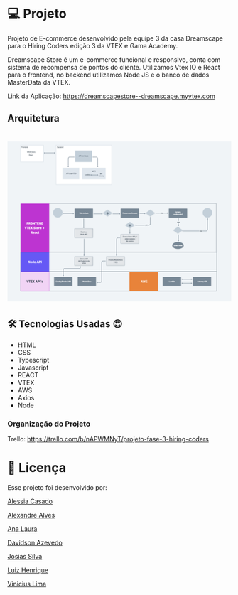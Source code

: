 
# 💻 Projeto

Projeto de E-commerce desenvolvido pela equipe 3 da casa Dreamscape para o Hiring Coders edição 3 da VTEX e Gama Academy.

Dreamscape Store é um e-commerce funcional e responsivo, conta com sistema de recompensa de pontos do cliente. Utilizamos Vtex IO e React para o frontend, no backend utilizamos Node JS e o banco de dados MasterData da VTEX.


Link da Aplicação: https://dreamscapestore--dreamscape.myvtex.com  


## Arquitetura

<h1 align="center">
    <img alt="Arquitetura do Projeto" title="Projeto" src="https://github.com/alaurai/hiring-coders-projeto-fase3-dreamscape3/blob/main/assets/arquitetura.png" />
</h1>

## 🛠 Tecnologias Usadas :heart_eyes:

- HTML
- CSS
- Typescript
- Javascript
- REACT
- VTEX
- AWS
- Axios
- Node


### Organização do Projeto

Trello: https://trello.com/b/nAPWMNyT/projeto-fase-3-hiring-coders

# 📝 Licença

Esse projeto foi desenvolvido por:

[Alessia Casado](https://www.linkedin.com/in/alessia-casado/)

[Alexandre Alves](https://www.linkedin.com/in/alexandre-alves-abs)

[Ana Laura](https://www.linkedin.com/in/alaurai)

[Davidson Azevedo](https://www.linkedin.com/in/davidsonazevedo)

[Josias Silva](https://www.linkedin.com/in/josias-roberto)

[Luiz Henrique](https://www.linkedin.com/in/luiz-henrique-rosa-siqueira-7413a422a/)

[Vinicius Lima](https://www.linkedin.com/in/marcos-vinicius-lima/)